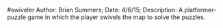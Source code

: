 #swiveler
Author: Brian Summers;
Date: 4/6/15;
Description: A platformer-puzzle game in which the player
swivels the map to solve the puzzles.
